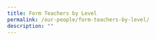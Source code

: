 ```yaml
---
title: Form Teachers by Level
permalink: /our-people/form-teachers-by-level/
description: ""
---
```

